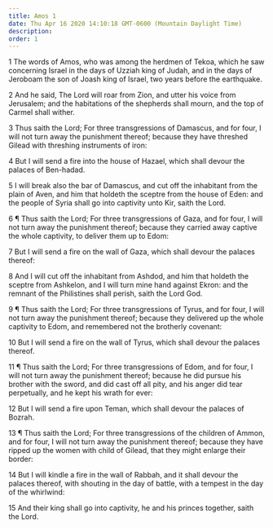 ```yaml
---
title: Amos 1
date: Thu Apr 16 2020 14:10:18 GMT-0600 (Mountain Daylight Time)
description: 
order: 1
---
```


<p>
  1 The words of Amos, who was among the herdmen of Tekoa, which he saw
  concerning Israel in the days of Uzziah king of Judah, and in the days of
  Jeroboam the son of Joash king of Israel, two years before the earthquake.
</p>
<p>
  2 And he said, The Lord will roar from Zion, and utter his voice from
  Jerusalem; and the habitations of the shepherds shall mourn, and the top of
  Carmel shall wither.
</p>
<p>
  3 Thus saith the Lord; For three transgressions of Damascus, and for four, I
  will not turn away the punishment thereof; because they have threshed Gilead
  with threshing instruments of iron:
</p>
<p>
  4 But I will send a fire into the house of Hazael, which shall devour the
  palaces of Ben-hadad.
</p>
<span></span>
<p>
  5 I will break also the bar of Damascus, and cut off the inhabitant from the
  plain of Aven, and him that holdeth the sceptre from the house of Eden: and
  the people of Syria shall go into captivity unto Kir, saith the Lord.
</p>
<p>
  6 &#xB6; Thus saith the Lord; For three transgressions of Gaza, and for four,
  I will not turn away the punishment thereof; because they carried away captive
  the whole captivity, to deliver them up to Edom:
</p>
<p>
  7 But I will send a fire on the wall of Gaza, which shall devour the palaces
  thereof:
</p>
<p>
  8 And I will cut off the inhabitant from Ashdod, and him that holdeth the
  sceptre from Ashkelon, and I will turn mine hand against Ekron: and the
  remnant of the Philistines shall perish, saith the Lord God.
</p>
<p>
  9 &#xB6; Thus saith the Lord; For three transgressions of Tyrus, and for four,
  I will not turn away the punishment thereof; because they delivered up the
  whole captivity to Edom, and remembered not the brotherly covenant:
</p>
<p>
  10 But I will send a fire on the wall of Tyrus, which shall devour the palaces
  thereof.
</p>
<p>
  11 &#xB6; Thus saith the Lord; For three transgressions of Edom, and for four,
  I will not turn away the punishment thereof; because he did pursue his brother
  with the sword, and did cast off all pity, and his anger did tear perpetually,
  and he kept his wrath for ever:
</p>
<p>
  12 But I will send a fire upon Teman, which shall devour the palaces of
  Bozrah.
</p>
<p>
  13 &#xB6; Thus saith the Lord; For three transgressions of the children of
  Ammon, and for four, I will not turn away the punishment thereof; because they
  have ripped up the women with child of Gilead, that they might enlarge their
  border:
</p>
<p>
  14 But I will kindle a fire in the wall of Rabbah, and it shall devour the
  palaces thereof, with shouting in the day of battle, with a tempest in the day
  of the whirlwind:
</p>
<p>
  15 And their king shall go into captivity, he and his princes together, saith
  the Lord.
</p>
